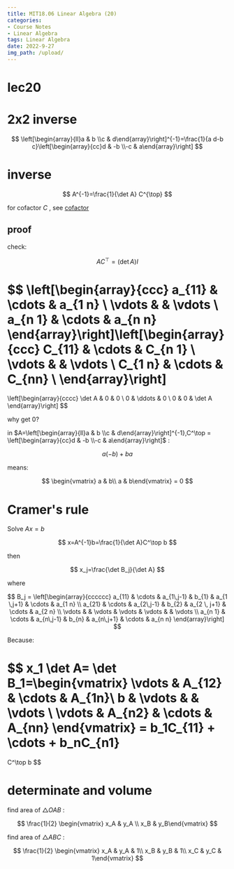 ```yaml
---
title: MIT18.06 Linear Algebra (20)
categories:
- Course Notes
- Linear Algebra
tags: Linear Algebra
date: 2022-9-27
img_path: /upload/
---
```


# lec20

# 2x2 inverse

$$
\left[\begin{array}{ll}a & b \\c & d\end{array}\right]^{-1}=\frac{1}{a d-b c}\left[\begin{array}{cc}d & -b \\-c & a\end{array}\right]
$$

# inverse

$$
A^{-1}=\frac{1}{\det A} C^{\top}
$$

for cofactor $C$ , see [cofactor](lec19%20505965e578ce42dc84cc6817c92e5549.md) 

## proof

check:

$$
A C^\top=(\det A) I
$$

$$
\left[\begin{array}{ccc}
a_{11} & \cdots & a_{1 n} \\
\vdots & & \vdots \\
a_{n 1} & \cdots & a_{n n}
\end{array}\right]\left[\begin{array}{ccc}
C_{11} & \cdots & C_{n 1} \\
\vdots & & \vdots \\
C_{1 n} & \cdots & C_{nn} \\
\end{array}\right]
=
\left[\begin{array}{cccc}
    \det A & 0 & 0 \\
    0 & \ddots & 0 \\
    0 & 0 & \det A
    \end{array}\right]
$$

why get 0?

in $A=\left[\begin{array}{ll}a & b \\c & d\end{array}\right]^{-1},C^\top = \left[\begin{array}{cc}d & -b \\-c & a\end{array}\right]$ :

$$
 a(-b)+ba
$$

means:

$$
\begin{vmatrix} a & b\\ a & b\end{vmatrix} = 0
$$

# Cramer's rule

Solve $Ax=b$ 

$$
x=A^{-1}b=\frac{1}{\det A}C^\top b
$$

then

$$
x_j=\frac{\det B_j}{\det A}
$$

where

$$
B_j = 
\left[\begin{array}{cccccc}
    a_{11} & \cdots & a_{1\,j-1} & b_{1} & a_{1 \,j+1} & \cdots & a_{1 n} \\
    a_{21} & \cdots & a_{2\,j-1} & b_{2} & a_{2 \, j+1} & \cdots & a_{2 n} \\
    \vdots & & \vdots & \vdots & \vdots &  & \vdots \\
    a_{n 1} & \cdots & a_{n\,j-1} & b_{n} & a_{n\,j+1} & \cdots & a_{n n}
    \end{array}\right]
$$

Because:

$$
x_1 \det A= \det B_1=\begin{vmatrix}
 \vdots & A_{12} & \cdots & A_{1n}\\
b & \vdots &  & \vdots \\
\vdots & A_{n2} & \cdots & A_{nn}
\end{vmatrix}
 = b_1C_{11} + \cdots + b_nC_{n1}
=
C^\top b
$$

# determinate and volume

find area of $\triangle OAB$ :

$$
\frac{1}{2} \begin{vmatrix} x_A & y_A \\ x_B & y_B\end{vmatrix}
$$

find area of $\triangle ABC$ :

$$
\frac{1}{2} \begin{vmatrix} x_A & y_A & 1\\ x_B & y_B & 1\\ x_C & y_C & 1\end{vmatrix}
$$
